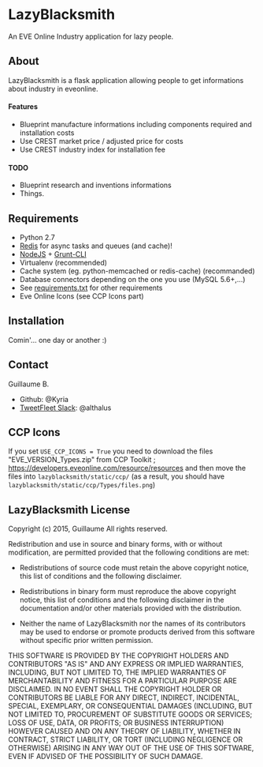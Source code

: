 # LazyBlacksmith
An EVE Online Industry application for lazy people.

## About
LazyBlacksmith is a flask application allowing people to get informations about industry in eveonline.

#### Features
* Blueprint manufacture informations including components required and installation costs
 * Use CREST market price / adjusted price for costs
 * Use CREST industry index for installation fee

#### TODO
* Blueprint research and inventions informations
* Things.

## Requirements
* Python 2.7
* [Redis](http://redis.io/) for async tasks and queues (and cache)!
* [NodeJS](http://nodejs.org/) + [Grunt-CLI](http://gruntjs.com/getting-started)
* Virtualenv (recommended)
* Cache system (eg. python-memcached or redis-cache) (recommanded)
* Database connectors depending on the one you use (MySQL 5.6+,...)
* See [requirements.txt](requirements.txt) for other requirements
* Eve Online Icons (see CCP Icons part)

## Installation

Comin'... one day or another :)

## Contact
Guillaume B.
* Github: @Kyria
* [TweetFleet Slack](https://www.fuzzwork.co.uk/tweetfleet-slack-invites/): @althalus

## CCP Icons

If you set ```USE_CCP_ICONS = True``` you need to download the files "EVE_VERSION_Types.zip" from CCP Toolkit ; https://developers.eveonline.com/resource/resources and then
move the files into ```lazyblacksmith/static/ccp/``` (as a result, you should have ```lazyblacksmith/static/ccp/Types/files.png```)

## LazyBlacksmith License
Copyright (c) 2015, Guillaume
All rights reserved.

Redistribution and use in source and binary forms, with or without
modification, are permitted provided that the following conditions are met:

* Redistributions of source code must retain the above copyright notice, this
  list of conditions and the following disclaimer.

* Redistributions in binary form must reproduce the above copyright notice,
  this list of conditions and the following disclaimer in the documentation
  and/or other materials provided with the distribution.

* Neither the name of LazyBlacksmith nor the names of its
  contributors may be used to endorse or promote products derived from
  this software without specific prior written permission.

THIS SOFTWARE IS PROVIDED BY THE COPYRIGHT HOLDERS AND CONTRIBUTORS "AS IS"
AND ANY EXPRESS OR IMPLIED WARRANTIES, INCLUDING, BUT NOT LIMITED TO, THE
IMPLIED WARRANTIES OF MERCHANTABILITY AND FITNESS FOR A PARTICULAR PURPOSE ARE
DISCLAIMED. IN NO EVENT SHALL THE COPYRIGHT HOLDER OR CONTRIBUTORS BE LIABLE
FOR ANY DIRECT, INDIRECT, INCIDENTAL, SPECIAL, EXEMPLARY, OR CONSEQUENTIAL
DAMAGES (INCLUDING, BUT NOT LIMITED TO, PROCUREMENT OF SUBSTITUTE GOODS OR
SERVICES; LOSS OF USE, DATA, OR PROFITS; OR BUSINESS INTERRUPTION) HOWEVER
CAUSED AND ON ANY THEORY OF LIABILITY, WHETHER IN CONTRACT, STRICT LIABILITY,
OR TORT (INCLUDING NEGLIGENCE OR OTHERWISE) ARISING IN ANY WAY OUT OF THE USE
OF THIS SOFTWARE, EVEN IF ADVISED OF THE POSSIBILITY OF SUCH DAMAGE.
